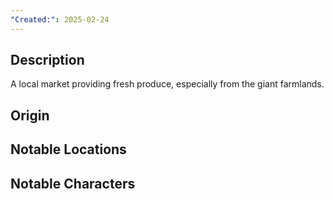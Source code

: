 ```yaml
---
"Created:": 2025-02-24
---
```

## **Description**

A local market providing fresh produce, especially from the giant farmlands.

## **Origin**

## **Notable Locations**

## **Notable Characters**

